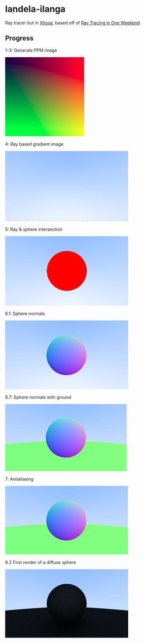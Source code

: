 # landela-ilanga

Ray tracer but in [Xhosa](https://translate.google.com/?sl=xh&tl=en&text=landela%20ilanga&op=translate), based off of [Ray Tracing in One Weekend](https://raytracing.github.io/books/RayTracingInOneWeekend.html)

## Progress

1-3: Generate PPM image

![1-3: Basic PPM image](./images/ppmimage.png)

4: Ray based gradient image

![4 Ray based gradient](./images/ray_image.png)

5: Ray & sphere intersection

![5 Ray sphere intersection](./images/ray_sphere_image.png)

6.1: Sphere normals

![6.1 Sphere normals](./images/sphere_normals.png)

6.7: Sphere normals with ground

![6.7 Sphere normals with ground](./images/sphere_with_ground.png)

7: Antialiasing

![7 Antialiasing](./images/antialiasing.png)

8.2 First render of a diffuse sphere

![8.2 First render of a diffues sphere](./images/first_render_diffuse_sphere.png)

